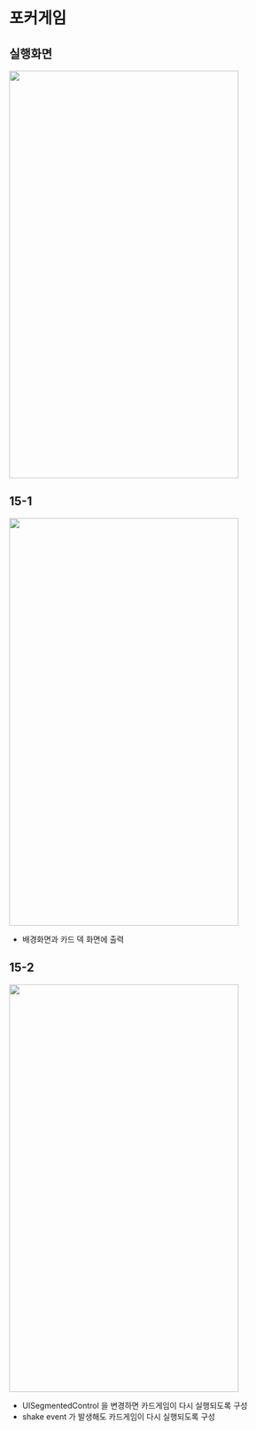 # 포커게임

## 실행화면
<img src="https://github.com/kiljh-me/swift-pokergameapp/blob/master/pokerGame.gif" width="414" height="736">

## 15-1
<img src="https://github.com/kiljh-me/swift-pokergameapp/blob/master/15-1.png" width="414" height="736">

- 배경화면과 카드 덱 화면에 출력

## 15-2
<img src="https://github.com/kiljh-me/swift-pokergameapp/blob/master/15-2.png" width="414" height="736">

- UISegmentedControl 을 변경하면 카드게임이 다시 실행되도록 구성
- shake event 가 발생해도 카드게임이 다시 실행되도록 구성
